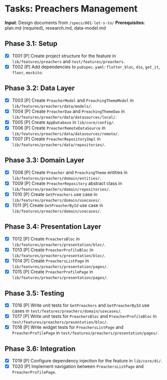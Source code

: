 # Tasks: Preachers Management

**Input**: Design documents from `/specs/001-let-s-to/`
**Prerequisites**: plan.md (required), research.md, data-model.md

## Phase 3.1: Setup
- [X] T001 [P] Create project structure for the feature in `lib/features/preachers` and `test/features/preachers`.
- [X] T002 [P] Add dependencies to `pubspec.yaml`: `flutter_bloc`, `dio`, `get_it`, `floor`, `mockito`.

## Phase 3.2: Data Layer
- [X] T003 [P] Create `PreacherModel` and `PreachingThemeModel` in `lib/features/preachers/data/models/`.
- [X] T004 [P] Create `PreacherDao` and `PreachingThemeDao` in `lib/features/preachers/data/datasources/local/`.
- [X] T005 [P] Create `AppDatabase` in `lib/core/config/`.
- [X] T006 [P] Create `PreacherRemoteDataSource` in `lib/features/preachers/data/datasources/remote/`.
- [X] T007 [P] Create `PreacherRepositoryImpl` in `lib/features/preachers/data/repositories/`.

## Phase 3.3: Domain Layer
- [X] T008 [P] Create `Preacher` and `PreachingTheme` entities in `lib/features/preachers/domain/entities/`.
- [X] T009 [P] Create `PreacherRepository` abstract class in `lib/features/preachers/domain/repositories/`.
- [X] T010 [P] Create `GetPreachers` use case in `lib/features/preachers/domain/usecases/`.
- [X] T011 [P] Create `GetPreacherById` use case in `lib/features/preachers/domain/usecases/`.

## Phase 3.4: Presentation Layer
- [X] T012 [P] Create `PreachersBloc` in `lib/features/preachers/presentation/bloc/`.
- [X] T013 [P] Create `PreacherProfileBloc` in `lib/features/preachers/presentation/bloc/`.
- [X] T014 [P] Create `PreachersListPage` in `lib/features/preachers/presentation/pages/`.
- [X] T015 [P] Create `PreacherProfilePage` in `lib/features/preachers/presentation/pages/`.

## Phase 3.5: Testing
- [X] T016 [P] Write unit tests for `GetPreachers` and `GetPreacherById` use cases in `test/features/preachers/domain/usecases/`.
- [X] T017 [P] Write unit tests for `PreachersBloc` and `PreacherProfileBloc` in `test/features/preachers/presentation/bloc/`.
- [X] T018 [P] Write widget tests for `PreachersListPage` and `PreacherProfilePage` in `test/features/preachers/presentation/pages/`.

## Phase 3.6: Integration
- [X] T019 [P] Configure dependency injection for the feature in `lib/core/di/`.
- [X] T020 [P] Implement navigation between `PreachersListPage` and `PreacherProfilePage`.